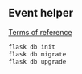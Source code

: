 ## Event helper

[Terms of reference](https://docs.google.com/document/d/1cWL46YvFdTZre32MACtpBm7WPUTUuBqivjzwqZkL2zI/edit#heading=h.x63sgz32l5j6)

```bash
flask db init
flask db migrate
flask db upgrade
```